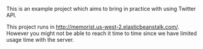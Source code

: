 This is an example project which aims to bring in practice with using Twitter API.

This project runs in http://memorist.us-west-2.elasticbeanstalk.com/. However you might not be able to reach it time to time since we have limited usage time with the server.
